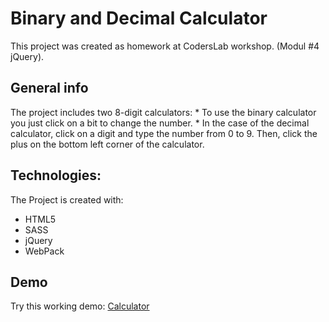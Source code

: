 # Binary and Decimal Calculator

This project was created as homework at CodersLab workshop. (Modul #4 jQuery).

## General info

The project includes two 8-digit calculators:
    * To use the binary calculator you just click on a bit to change the number.
    * In the case of the decimal calculator, click on a digit and type the number from 0 to 9. Then, click the plus on the bottom left corner of the calculator.

## Technologies:

The Project is created with:

* HTML5
* SASS
* jQuery
* WebPack

## Demo

Try this working demo: [Calculator](https://rso21.github.io/Bin-Dec-Calculator/)





